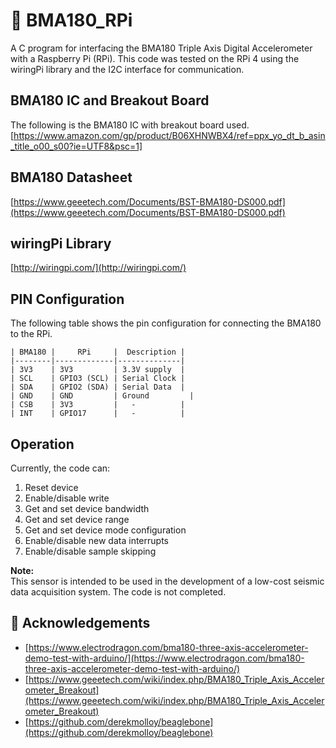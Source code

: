 # :pushpin: BMA180_RPi
A C program for interfacing the BMA180 Triple Axis Digital Accelerometer with a Raspberry Pi (RPi). 
This code was tested on the RPi 4 using the wiringPi library and the I2C interface for communication.

## BMA180 IC and Breakout Board
The following is the BMA180 IC with breakout board used.
[https://www.amazon.com/gp/product/B06XHNWBX4/ref=ppx_yo_dt_b_asin_title_o00_s00?ie=UTF8&psc=1]

## BMA180 Datasheet
[https://www.geeetech.com/Documents/BST-BMA180-DS000.pdf](https://www.geeetech.com/Documents/BST-BMA180-DS000.pdf)

## wiringPi Library
[http://wiringpi.com/](http://wiringpi.com/)

## PIN Configuration
The following table shows the pin configuration for connecting the BMA180 to the RPi.
```
| BMA180 |     RPi     |  Description |
|--------|-------------|--------------|
| 3V3    | 3V3         | 3.3V supply  |    
| SCL    | GPIO3 (SCL) | Serial Clock |   
| SDA    | GPIO2 (SDA) | Serial Data  |
| GND    | GND         | Ground  	    |
| CSB    | 3V3         |   -          |
| INT    | GPIO17      |   -          |
```
## Operation
Currently, the code can:
1.  Reset device
2.  Enable/disable write
3.  Get and set device bandwidth
4.  Get and set device range
5.  Get and set device mode configuration
6.  Enable/disable new data interrupts
7.  Enable/disable sample skipping

**Note:**  
This sensor is intended to be used in the development of a low-cost seismic data acquisition system. The code is not completed.

## :pray: Acknowledgements
* [https://www.electrodragon.com/bma180-three-axis-accelerometer-demo-test-with-arduino/](https://www.electrodragon.com/bma180-three-axis-accelerometer-demo-test-with-arduino/)
* [https://www.geeetech.com/wiki/index.php/BMA180_Triple_Axis_Accelerometer_Breakout](https://www.geeetech.com/wiki/index.php/BMA180_Triple_Axis_Accelerometer_Breakout)
* [https://github.com/derekmolloy/beaglebone](https://github.com/derekmolloy/beaglebone)

